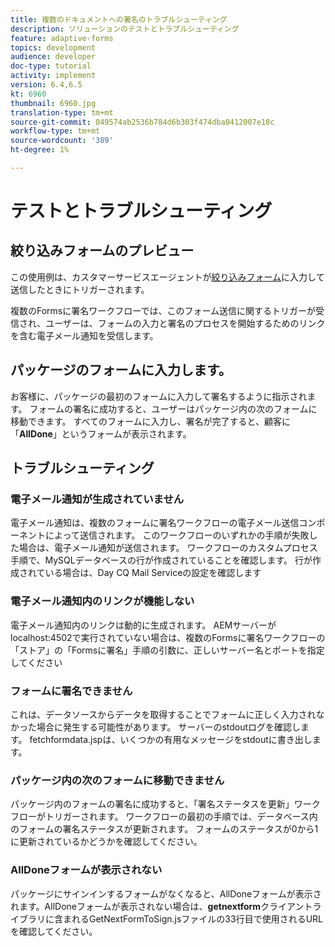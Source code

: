 ```yaml
---
title: 複数のドキュメントへの署名のトラブルシューティング
description: ソリューションのテストとトラブルシューティング
feature: adaptive-forms
topics: development
audience: developer
doc-type: tutorial
activity: implement
version: 6.4,6.5
kt: 6960
thumbnail: 6960.jpg
translation-type: tm+mt
source-git-commit: 049574ab2536b784d6b303f474dba0412007e18c
workflow-type: tm+mt
source-wordcount: '389'
ht-degree: 1%

---
```



# テストとトラブルシューティング


## 絞り込みフォームのプレビュー

この使用例は、カスタマーサービスエージェントが[絞り込みフォーム](http://localhost:4502/content/dam/formsanddocuments/formsandsigndemo/refinanceform/jcr:content?wcmmode=disabled)に入力して送信したときにトリガーされます。

複数のFormsに署名ワークフローでは、このフォーム送信に関するトリガーが受信され、ユーザーは、フォームの入力と署名のプロセスを開始するためのリンクを含む電子メール通知を受信します。

## パッケージのフォームに入力します。

お客様に、パッケージの最初のフォームに入力して署名するように指示されます。 フォームの署名に成功すると、ユーザーはパッケージ内の次のフォームに移動できます。 すべてのフォームに入力し、署名が完了すると、顧客に「**AllDone**」というフォームが表示されます。

## トラブルシューティング

### 電子メール通知が生成されていません

電子メール通知は、複数のフォームに署名ワークフローの電子メール送信コンポーネントによって送信されます。 このワークフローのいずれかの手順が失敗した場合は、電子メール通知が送信されます。 ワークフローのカスタムプロセス手順で、MySQLデータベースの行が作成されていることを確認します。 行が作成されている場合は、Day CQ Mail Serviceの設定を確認します

### 電子メール通知内のリンクが機能しない

電子メール通知内のリンクは動的に生成されます。 AEMサーバーがlocalhost:4502で実行されていない場合は、複数のFormsに署名ワークフローの「ストア」の「Formsに署名」手順の引数に、正しいサーバー名とポートを指定してください

### フォームに署名できません

これは、データソースからデータを取得することでフォームに正しく入力されなかった場合に発生する可能性があります。 サーバーのstdoutログを確認します。 fetchformdata.jspは、いくつかの有用なメッセージをstdoutに書き出します。

### パッケージ内の次のフォームに移動できません

パッケージ内のフォームの署名に成功すると、「署名ステータスを更新」ワークフローがトリガーされます。 ワークフローの最初の手順では、データベース内のフォームの署名ステータスが更新されます。 フォームのステータスが0から1に更新されているかどうかを確認してください。

### AllDoneフォームが表示されない

パッケージにサインインするフォームがなくなると、AllDoneフォームが表示されます。AllDoneフォームが表示されない場合は、**getnextform**&#x200B;クライアントライブラリに含まれるGetNextFormToSign.jsファイルの33行目で使用されるURLを確認してください。











